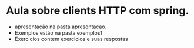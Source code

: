 # Aula sobre clients HTTP com spring.
- apresentação na pasta apresentacao.
- Exemplos estão na pasta exemplos1
- Exercicios contem exercicios e suas respostas